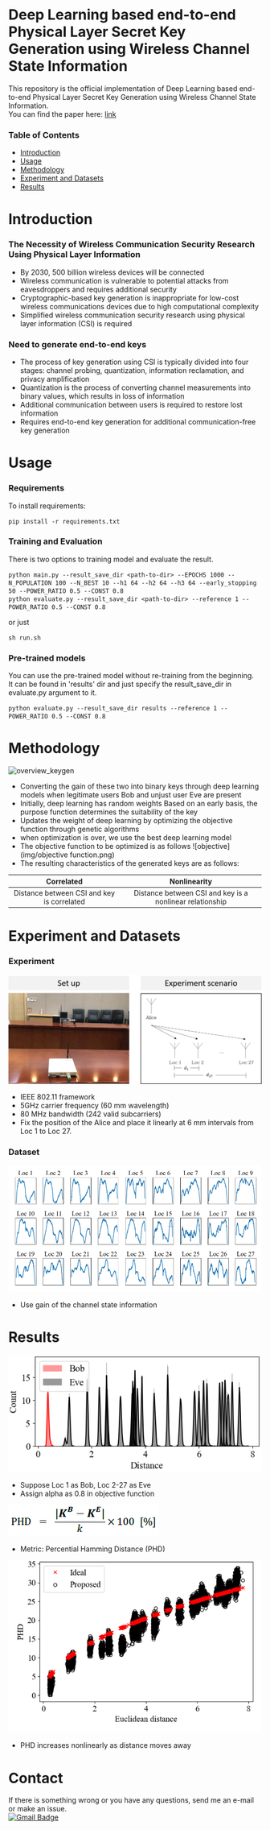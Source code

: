 Deep Learning based end-to-end Physical Layer Secret Key Generation using Wireless Channel State Information
=======================================

This repository is the official implementation of Deep Learning based end-to-end Physical Layer Secret Key Generation using Wireless Channel State Information.  
You can find the paper here:
[link](https://www.dbpia.co.kr/pdf/pdfView.do?nodeId=NODE10501198&mark=0&useDate=&bookmarkCnt=0&ipRange=N&accessgl=Y&language=ko_KR)

### __Table of Contents__
* [Introduction](#introduction)
* [Usage](#usage)
* [Methodology](#methodology)
* [Experiment and Datasets](#experiment-and-datasets)
* [Results](#results)

Introduction
=======================================
### The Necessity of Wireless Communication Security Research Using Physical Layer Information
* By 2030, 500 billion wireless devices will be connected
* Wireless communication is vulnerable to potential attacks from eavesdroppers and requires additional security
* Cryptographic-based key generation is inappropriate for low-cost wireless communications devices due to high computational complexity
* Simplified wireless communication security research using physical layer information (CSI) is required
### Need to generate end-to-end keys
* The process of key generation using CSI is typically divided into four stages: channel probing, quantization, information reclamation, and privacy amplification
* Quantization is the process of converting channel measurements into binary values, which results in loss of information
* Additional communication between users is required to restore lost information
* Requires end-to-end key generation for additional communication-free key generation

Usage
==================
### Requirements 
To install requirements:
```setup
pip install -r requirements.txt
```
### Training and Evaluation
There is two options to training model and evaluate the result.
```train and eval
python main.py --result_save_dir <path-to-dir> --EPOCHS 1000 --N_POPULATION 100 --N_BEST 10 --h1 64 --h2 64 --h3 64 --early_stopping 50 --POWER_RATIO 0.5 --CONST 0.8
python evaluate.py --result_save_dir <path-to-dir> --reference 1 --POWER_RATIO 0.5 --CONST 0.8
```

or just
```train
sh run.sh
```
### Pre-trained models
You can use the pre-trained model without re-training from the beginning.  
It can be found in 'results' dir and just specify the result_save_dir in evaluate.py argument to it.
```eval with pre-trained model
python evaluate.py --result_save_dir results --reference 1 --POWER_RATIO 0.5 --CONST 0.8
```


Methodology
=======================================
![overview_keygen](https://user-images.githubusercontent.com/48520885/101493782-d920e500-39a9-11eb-8d62-2330d9dbbf87.png)
* Converting the gain of these two into binary keys through deep learning models when legitimate users Bob and unjust user Eve are present
* Initially, deep learning has random weights
Based on an early basis, the purpose function determines the suitability of the key
* Updates the weight of deep learning by optimizing the objective function through genetic algorithms
* when optimization is over, we use the best deep learning model
* The objective function to be optimized is as follows
![objective](img/objective function.png)
* The resulting characteristics of the generated keys are as follows:

|Correlated|Nonlinearity|  
|:------------:|:------------:|
|Distance between CSI and key is correlated|Distance between CSI and key is a nonlinear relationship|

Experiment and Datasets
==================
### Experiment
![ex](img/experiment.png)
* IEEE 802.11 framework
* 5GHz carrier frequency (60 mm wavelength)
* 80 MHz bandwidth (242 valid subcarriers)
* Fix the position of the Alice and place it linearly at 6 mm intervals from Loc 1 to Loc 27.

### Dataset
![gain](img/gain.png)
* Use gain of the channel state information

Results
==================
![result1](img/result1.png)
* Suppose Loc 1 as Bob, Loc 2-27 as Eve
* Assign alpha as 0.8 in objective function

![metric](img/PHD.png)
* Metric: Percential Hamming Distance (PHD)

![result2](img/result2.png)
* PHD increases nonlinearly as distance moves away

Contact
==================
If there is something wrong or you have any questions, send me an e-mail or make an issue.  
[![Gmail Badge](https://img.shields.io/badge/-Gmail-d14836?style=flat-square&logo=Gmail&logoColor=white&link=mailto:pond9816@gmail.com)](mailto:pond9816@gmail.com)
